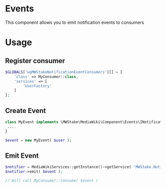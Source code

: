 # Events

This component allows you to emit notification events to consumers

# Usage

## Register consumer

```php
$GLOBALS['wgMWStakeNotificationEventConsumers'][] = [
	'class' => MyConsumer::class,
	'services' => [
		'UserFactory'
	]
];
```

## Create Event

```php
class MyEvent implements \MWStake\MediaWiki\Component\Events\INotificationEvent {
 ....
}

$event = new MyEvent( $user );
```


## Emit Event

```php
$notifier = MediaWikiServices::getInstance()->getService( 'MWStake.Notifier' );
$notifier->emit( $event );

// Will call MyConsumer::consume( $event )
```

